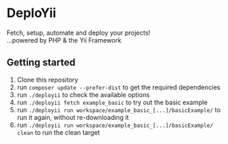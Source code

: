 DeploYii
========

Fetch, setup, automate and deploy your projects!<br>
...powered by PHP & the Yii Framework

Getting started
-------------

1. Clone this repository
2. run `composer update --prefer-dist` to get the required dependencies
3. run `./deployii` to check the available options
4. run `./deployii fetch example_basic` to try out the basic example
5. run `./deployii run workspace/example_basic_[...]/basicExample/` to run it again, without re-downloading it
6. run `./deployii run workspace/example_basic_[...]/basicExample/ clean` to run the clean target
